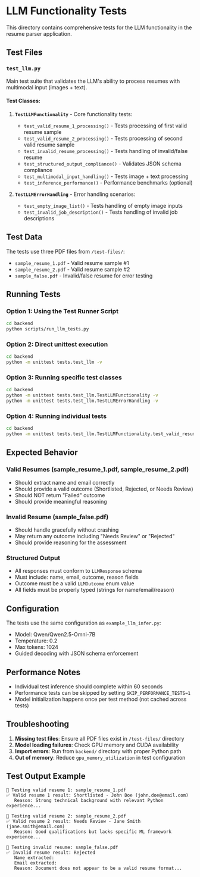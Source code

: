 # LLM Functionality Tests

This directory contains comprehensive tests for the LLM functionality in the resume parser application.

## Test Files

### `test_llm.py`
Main test suite that validates the LLM's ability to process resumes with multimodal input (images + text).

#### Test Classes:

1. **`TestLLMFunctionality`** - Core functionality tests:
   - `test_valid_resume_1_processing()` - Tests processing of first valid resume sample
   - `test_valid_resume_2_processing()` - Tests processing of second valid resume sample  
   - `test_invalid_resume_processing()` - Tests handling of invalid/false resume
   - `test_structured_output_compliance()` - Validates JSON schema compliance
   - `test_multimodal_input_handling()` - Tests image + text processing
   - `test_inference_performance()` - Performance benchmarks (optional)

2. **`TestLLMErrorHandling`** - Error handling scenarios:
   - `test_empty_image_list()` - Tests handling of empty image inputs
   - `test_invalid_job_description()` - Tests handling of invalid job descriptions

## Test Data

The tests use three PDF files from `/test-files/`:
- `sample_resume_1.pdf` - Valid resume sample #1
- `sample_resume_2.pdf` - Valid resume sample #2  
- `sample_false.pdf` - Invalid/false resume for error testing

## Running Tests

### Option 1: Using the Test Runner Script
```bash
cd backend
python scripts/run_llm_tests.py
```

### Option 2: Direct unittest execution
```bash
cd backend
python -m unittest tests.test_llm -v
```

### Option 3: Running specific test classes
```bash
cd backend
python -m unittest tests.test_llm.TestLLMFunctionality -v
python -m unittest tests.test_llm.TestLLMErrorHandling -v
```

### Option 4: Running individual tests
```bash
cd backend
python -m unittest tests.test_llm.TestLLMFunctionality.test_valid_resume_1_processing -v
```

## Expected Behavior

### Valid Resumes (sample_resume_1.pdf, sample_resume_2.pdf)
- Should extract name and email correctly
- Should provide a valid outcome (Shortlisted, Rejected, or Needs Review)
- Should NOT return "Failed" outcome
- Should provide meaningful reasoning

### Invalid Resume (sample_false.pdf)
- Should handle gracefully without crashing
- May return any outcome including "Needs Review" or "Rejected"
- Should provide reasoning for the assessment

### Structured Output
- All responses must conform to `LLMResponse` schema
- Must include: name, email, outcome, reason fields
- Outcome must be a valid `LLMOutcome` enum value
- All fields must be properly typed (strings for name/email/reason)

## Configuration

The tests use the same configuration as `example_llm_infer.py`:
- Model: Qwen/Qwen2.5-Omni-7B
- Temperature: 0.2
- Max tokens: 1024
- Guided decoding with JSON schema enforcement

## Performance Notes

- Individual test inference should complete within 60 seconds
- Performance tests can be skipped by setting `SKIP_PERFORMANCE_TESTS=1`
- Model initialization happens once per test method (not cached across tests)

## Troubleshooting

1. **Missing test files**: Ensure all PDF files exist in `/test-files/` directory
2. **Model loading failures**: Check GPU memory and CUDA availability  
3. **Import errors**: Run from `backend/` directory with proper Python path
4. **Out of memory**: Reduce `gpu_memory_utilization` in test configuration

## Test Output Example

```
🧪 Testing valid resume 1: sample_resume_1.pdf
✅ Valid resume 1 result: Shortlisted - John Doe (john.doe@email.com)
   Reason: Strong technical background with relevant Python experience...

🧪 Testing valid resume 2: sample_resume_2.pdf  
✅ Valid resume 2 result: Needs Review - Jane Smith (jane.smith@email.com)
   Reason: Good qualifications but lacks specific ML framework experience...

🧪 Testing invalid resume: sample_false.pdf
✅ Invalid resume result: Rejected
   Name extracted: 
   Email extracted: 
   Reason: Document does not appear to be a valid resume format...
```
